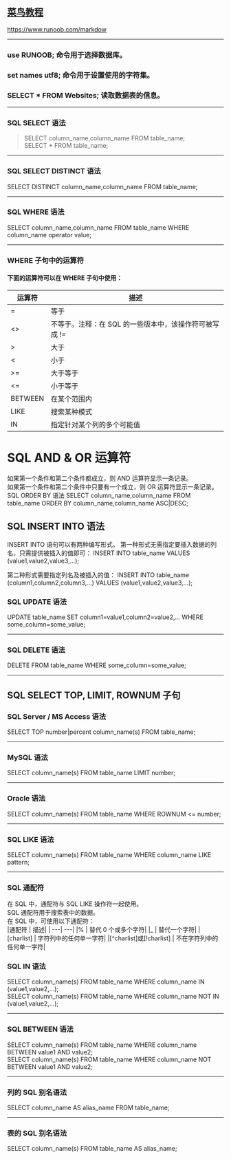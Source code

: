 ## [菜鸟教程](https://www.runoob.com/markdown)   
<https://www.runoob.com/markdow>
********************************
### use RUNOOB; 命令用于选择数据库。
### set names utf8; 命令用于设置使用的字符集。
### SELECT * FROM Websites; 读取数据表的信息。
*********
### SQL SELECT 语法
> SELECT column_name,column_name FROM table_name;  
> SELECT * FROM table_name;  
****************
### SQL SELECT DISTINCT 语法
SELECT DISTINCT column_name,column_name FROM table_name;
************************
### SQL WHERE 语法
SELECT column_name,column_name FROM table_name WHERE column_name operator value;
******************************
### WHERE 子句中的运算符
#### 下面的运算符可以在 WHERE 子句中使用：
| 运算符   | 描述 |
| -----   | -----|
|   =     | 等于 |  
|  <>     |   不等于。注释：在 SQL 的一些版本中，该操作符可被写成 !=   |
|>        |       大于 |  
|<        |     小于   |
|>=       |     大于等于|   
|<=       |     小于等于 |   
|BETWEEN  |     在某个范围内|    
|LIKE     |    搜索某种模式 |  
|IN       |     指定针对某个列的多个可能值 |   

SQL AND & OR 运算符
====================
如果第一个条件和第二个条件都成立，则 AND 运算符显示一条记录。   
如果第一个条件和第二个条件中只要有一个成立，则 OR 运算符显示一条记录。   
SQL ORDER BY 语法
SELECT column_name,column_name
FROM table_name
ORDER BY column_name,column_name ASC|DESC;

SQL INSERT INTO 语法
--------------------
INSERT INTO 语句可以有两种编写形式。
第一种形式无需指定要插入数据的列名，只需提供被插入的值即可：
INSERT INTO table_name VALUES (value1,value2,value3,...);  

第二种形式需要指定列名及被插入的值：
INSERT INTO table_name (column1,column2,column3,...) VALUES (value1,value2,value3,...);

### SQL UPDATE 语法
UPDATE table_name SET column1=value1,column2=value2,... WHERE some_column=some_value;
******************
### SQL DELETE 语法
DELETE FROM table_name WHERE some_column=some_value;
**********************
## SQL SELECT TOP, LIMIT, ROWNUM 子句
### SQL Server / MS Access 语法
SELECT TOP number|percent column_name(s) FROM table_name;  
*********************
### MySQL 语法
SELECT column_name(s) FROM table_name LIMIT number;
**********************
### Oracle 语法
SELECT column_name(s) FROM table_name WHERE ROWNUM <= number;
**********************
### SQL LIKE 语法
SELECT column_name(s) FROM table_name WHERE column_name LIKE pattern;
*********************************
### SQL 通配符
在 SQL 中，通配符与 SQL LIKE 操作符一起使用。    
SQL 通配符用于搜索表中的数据。    
在 SQL 中，可使用以下通配符：   
|通配符 	|			描述|
| ---| ---|
|% |				替代 0 个或多个字符|
|_ 			|	替代一个字符|
|[charlist] |			字符列中的任何单一字符|
|[^charlist]或[!charlist] |	不在字符列中的任何单一字符|

### SQL IN 语法
SELECT column_name(s) FROM table_name WHERE column_name IN (value1,value2,...);      
SELECT column_name(s) FROM table_name WHERE column_name NOT IN (value1,value2,...);    
******************
### SQL BETWEEN 语法
SELECT column_name(s) FROM table_name WHERE column_name BETWEEN value1 AND value2;     
SELECT column_name(s) FROM table_name WHERE column_name NOT BETWEEN value1 AND value2;  
******************
### 列的 SQL 别名语法
SELECT column_name AS alias_name FROM table_name;  
*******************
### 表的 SQL 别名语法
SELECT column_name(s) FROM table_name AS alias_name;  


